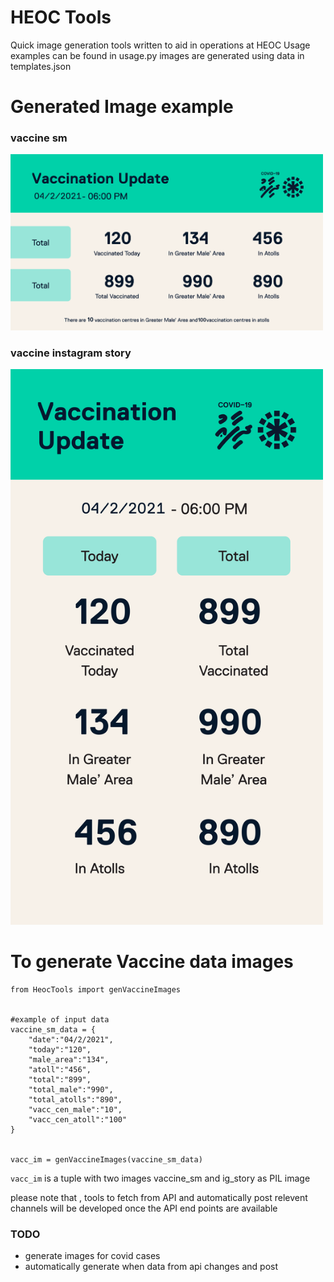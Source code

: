 # HEOC Tools 
Quick image generation tools written to aid in operations at HEOC 
Usage examples can be found in usage.py
images are generated using data in templates.json


# Generated Image example
### vaccine sm
<img src="demo/vacc_sm.png" width="500">

### vaccine instagram story
<img src="demo/vacc_im.png" width="500">


# To generate Vaccine data images 


```
from HeocTools import genVaccineImages


#example of input data
vaccine_sm_data = {
    "date":"04/2/2021",
    "today":"120",
    "male_area":"134",
    "atoll":"456",
    "total":"899",
    "total_male":"990",
    "total_atolls":"890",
    "vacc_cen_male":"10",
    "vacc_cen_atoll":"100"
}


vacc_im = genVaccineImages(vaccine_sm_data)
```

```vacc_im``` is a tuple with two images vaccine_sm and ig_story as PIL image


please note that , tools to fetch from API and automatically post relevent channels will be 
developed once the API end points are available


### TODO 
* generate images for covid cases
* automatically generate when data from api changes and post 
